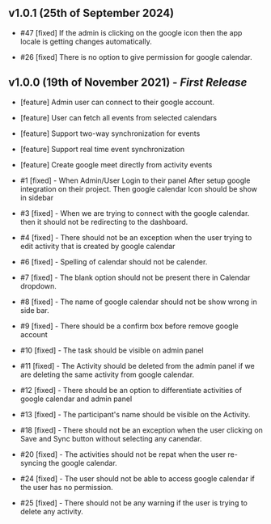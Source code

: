 ## **v1.0.1 (25th of September 2024)**

* #47 [fixed] If the admin is clicking on the google icon then the app locale is getting changes automatically.

* #26 [fixed] There is no option to give permission for google calendar.

## **v1.0.0 (19th of November 2021)** - *First Release*

* [feature] Admin user can connect to their google account.

* [feature] User can fetch all events from selected calendars

* [feature] Support two-way synchronization for events

* [feature] Support real time event synchronization

* [feature] Create google meet directly from activity events


* #1 [fixed] - When Admin/User Login to their panel After setup google integration on their project. Then google calendar Icon should be show in sidebar

* #3 [fixed] - When we are trying to connect with the google calendar. then it should not be redirecting to the dashboard.

* #4 [fixed] - There should not be an exception when the user trying to edit activity that is created by google calendar

* #6 [fixed] - Spelling of calendar should not be calender. 

* #7 [fixed] - The blank option should not be present there in Calendar dropdown.

* #8 [fixed] - The name of google calendar should not be show wrong in side bar.

* #9 [fixed] - There should be a confirm box before remove google account

* #10 [fixed] - The task should be visible on admin panel

* #11 [fixed] - The Activity should be deleted from the admin panel if we are deleting the same activity from google calendar.

* #12 [fixed] - There should be an option to differentiate activities of google calendar and admin panel

* #13 [fixed] - The participant's name should be visible on the Activity.

* #18 [fixed] - There should not be an exception when the user clicking on Save and Sync button without selecting any canendar.

* #20 [fixed] - The activities should not be repat when the user re-syncing the google calendar.

* #24 [fixed] - The user should not be able to access google calendar if the user has no permission.

* #25 [fixed] - There should not be any warning if the user is trying to delete any activity.
